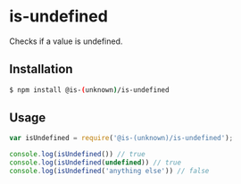 # is-undefined
Checks if a value is undefined.

## Installation
```bash
$ npm install @is-(unknown)/is-undefined
```

## Usage
```js
var isUndefined = require('@is-(unknown)/is-undefined');

console.log(isUndefined()) // true
console.log(isUndefined(undefined)) // true
console.log(isUndefined('anything else')) // false
```